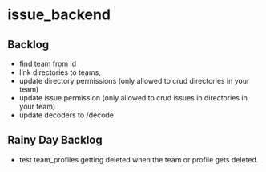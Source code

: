 # issue_backend

## Backlog
- find team from id
- link directories to teams,
- update directory permissions (only allowed to crud directories in your team)
- update issue permission (only allowed to crud issues in directories in your team)
- update decoders to /decode

## Rainy Day Backlog
- test team_profiles getting deleted when the team or profile gets deleted.
